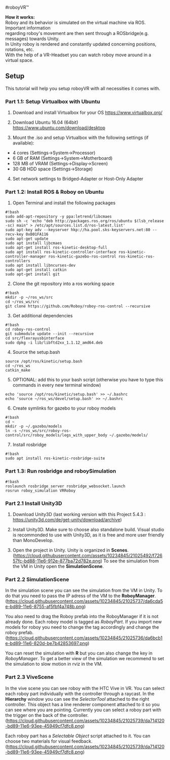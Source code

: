#roboyVR™


**How it works:**  
Roboy and its behavior is simulated on the virtual machine via ROS. Important information  
regarding roboy's movement are then sent through a ROSbridge(e.g. messages) towards Unity.  
In Unity roboy is rendered and constantly updated concerning positions, rotations, etc.  
With the help of a VR-Headset you can watch roboy move around in a virtual space.

## Setup
This tutorial will help you setup roboyVR with all necessities it comes with.  

### Part 1.1: Setup Virtualbox with Ubuntu

1) Download and install Virtualbox for your OS https://www.virtualbox.org/

2) Download Ubuntu 16.04 (64bit) https://www.ubuntu.com/download/desktop

3) Mount the .iso and setup Virtualbox with the following settings (if available):

* 4 cores (Settings->System->Processor)
* 6 GB of RAM (Settings->System->Motherboard)
* 128 MB of VRAM (Settings->Display->Screen)
* 30 GB HDD space (Settings->Storage)

4) Set network settings to Bridged-Adapter or Host-Only Adapter  


### Part 1.2: Install ROS & Roboy on Ubuntu

1) Open Terminal and install the following packages

```
#!bash
sudo add-apt-repository -y ppa:letrend/libcmaes
sudo sh -c 'echo "deb http://packages.ros.org/ros/ubuntu $(lsb_release -sc) main" > /etc/apt/sources.list.d/ros-latest.list'
sudo apt-key adv --keyserver hkp://ha.pool.sks-keyservers.net:80 --recv-key 0xB01FA116
sudo apt-get update
sudo apt install libcmaes
sudo apt-get install ros-kinetic-desktop-full
sudo apt install ros-kinetic-controller-interface ros-kinetic-controller-manager ros-kinetic-gazebo-ros-control ros-kinetic-ros-controllers
sudo apt install libncurses-dev
sudo apt-get install catkin
sudo apt-get install git
```

2) Clone the git repository into a ros working space

```
#!bash
mkdir -p ~/ros_ws/src
cd ~/ros_ws/src
git clone https://github.com/Roboy/roboy-ros-control --recursive
```

3) Get additional dependencies

```
#!bash
cd roboy-ros-control
git submodule update --init --recursive
cd src/flexrayusbinterface
sudo dpkg -i lib/libftd2xx_1.1.12_amd64.deb
```

4) Source the setup.bash

```
source /opt/ros/kinetic/setup.bash
cd ~/ros_ws
catkin_make
```

5) OPTIONAL: add this to your bash script (otherwise you have to type this commands in every new terminal window)

```
echo 'source /opt/ros/kinetic/setup.bash' >> ~/.bashrc
echo 'source ~/ros_ws/devel/setup.bash' >> ~/.bashrc
```

6) Create symlinks for gazebo to your roboy models

```
#!bash
cd ~
mkdir -p ~/.gazebo/models
ln -s ~/ros_ws/src/roboy-ros-control/src/roboy_models/legs_with_upper_body ~/.gazebo/models/
```

7) Install rosbridge

```
#!bash
sudo apt install ros-kinetic-rosbridge-suite
```

### Part 1.3: Run rosbridge and roboySimulation

```
#!bash
roslaunch rosbridge_server rosbridge_websocket.launch
rosrun roboy_simulation VRRoboy
```
### Part 2.1 Install Unity3D

1) Download Unity3D (last working version with this Project 5.4.3 : https://unity3d.com/de/get-unity/download/archive)

2) Install Unity3D. Make sure to choose also standalone build. Visual studio is recommonded to use with Unity3D, as it is free and more user friendly than MonoDevelop.

3) Open the project in Unity. Unity is organized in **Scenes**. (https://cloud.githubusercontent.com/assets/10234845/21025492/f72657fc-bd88-11e6-912e-877ba72d782e.png) To see the simulation from the VM in Unity open the **SimulationScene**.

### Part 2.2 SimulationScene ###

In the simulation scene you can see the simulation from the VM in Unity. To do that you need to pass the IP adress of the VM to the **RoboyManager**. (https://cloud.githubusercontent.com/assets/10234845/21025737/da6cda5e-bd89-11e6-8755-af5fbf4a748b.png)

You also need to drag the Roboy prefab into the RoboyManager if it is not already done. Each roboy model is tagged as *RoboyPart*. If you import new models for roboy you need to change the tag accordingly and change the roboy prefab.(https://cloud.githubusercontent.com/assets/10234845/21025736/da6bcb1e-bd89-11e6-820d-be7b42853697.png)

You can reset the simulation with **R** but you can also change the key in *RoboyManager*. To get a better view of the simulation we recommend to set the simulation to slow motion in rviz in the VM.

### Part 2.3 ViveScene ###

In the vive scene you can see roboy with the HTC Vive in VR. You can select each roboy part individually with the controller through a raycast. In the **Hierarchy** window you can see the *SelectorTool* attached to the right controller. This object has a line renderer component attached to it so you can see where you are pointing. Currently you can select a roboy part with the trigger on the back of the controller. (https://cloud.githubusercontent.com/assets/10234845/21025739/da714120-bd89-11e6-93ee-45949cf7dfc8.png)

Each roboy part has a *Selectable Object* script attached to it. You can choose two materials for visual feedback. (https://cloud.githubusercontent.com/assets/10234845/21025739/da714120-bd89-11e6-93ee-45949cf7dfc8.png)
